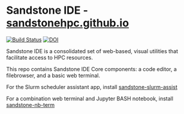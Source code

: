 Sandstone IDE - [sandstonehpc.github.io](https://sandstonehpc.github.io/)
====

[![Build Status](https://travis-ci.org/SandstoneHPC/sandstone-ide.svg?branch=master)](https://travis-ci.org/SandstoneHPC/sandstone-ide)
[![DOI](https://zenodo.org/badge/29930712.svg)](https://zenodo.org/badge/latestdoi/29930712)

Sandstone IDE is a consolidated set of web-based, visual utilities that facilitate access to HPC resources.

This repo contains Sandstone IDE Core components: a code editor, a filebrowser, and a basic web terminal.

For the Slurm scheduler assistant app, install [sandstone-slurm-assist](https://github.com/SandstoneHPC/oide-slurm-assist)

For a combination web terminal and Jupyter BASH notebook, install [sandstone-nb-term](https://github.com/SandstoneHPC/oide-nb-term)
